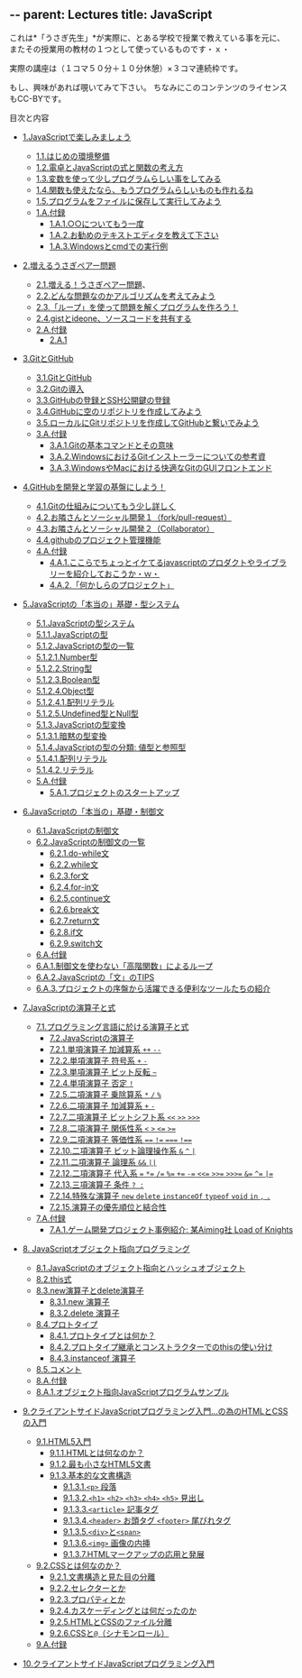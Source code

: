 --
parent: Lectures
title: JavaScript
--

これは*「うさぎ先生」*が実際に、とある学校で授業で教えている事を元に、
またその授業用の教材の１つとして使っているものです・ｘ・

実際の講座は（１コマ５０分＋１０分休憩）×３コマ連続枠です。

もし、興味があれば覗いてみて下さい。
ちなみにこのコンテンツのライセンスもCC-BYです。

<nav>

目次と内容

* [1.JavaScriptで楽しみましょう](0001/)
    * [1.1.はじめの環境整備](0001/#はじめの環境整備)
    * [1.2.電卓とJavaScriptの式と関数の考え方](0001/#電卓とJavaScriptの式と関数の考え方)
    * [1.3.変数を使って少しプログラムらしい事をしてみる](0001/#変数を使って少しプログラムらしい事をしてみる)
    * [1.4.関数も使えたなら、もうプログラムらしいものも作れるね](0001/#関数も使えたなら、もうプログラムらしいものも作れるね)
    * [1.5.プログラムをファイルに保存して実行してみよう](0001/#プログラムをファイルに保存して実行してみよう)
    * [1.A.付録](0001/#a.付録)
        * [1.A.1.○○についてもう一度](0001/#a.1.○○についてもう)
        * [1.A.2.お勧めのテキストエディタを教えて下さい](0001/#a.2.お勧めのテキストエディタを教えて下さい)
        * [1.A.3.Windowsとcmdでの実行例](0001/#a.3.Windowsとcmdでの実行例)
* [2.増えるうさぎペアー問題](0002/)
    * [2.1.増える！うさぎペアー問題](0002/#増えるうさぎペアー問題)、
    * [2.2.どんな問題なのかアルゴリズムを考えてみよう](0002/#どんな問題なのかアルゴリズムを考えてみよう)
    * [2.3.「ループ」を使って問題を解くプログラムを作ろう！](0002/#ループを使って問題を解くプログラムを作ろう)
    * [2.4.gistとideone、ソースコードを共有する](0002/#gistとideoneソースコードを共有する)
    * [2.A.付録](0002/#a.付録)
        * [2.A.1](0002/#a.1.)

* [3.GitとGitHub](0003/)
    * [3.1.GitとGitHub](0003/#githubとgithub)
    * [3.2.Gitの導入](0003/#gitの導入)
    * [3.3.GitHubの登録とSSH公開鍵の登録](0003/#githubの登録とssh公開鍵の登録)
    * [3.4.GitHubに空のリポジトリを作成してみよう](0003/#githubに空のリポジトリを作成してみよう)
    * [3.5.ローカルにGitリポジトリを作成してGitHubと繋いでみよう](0003/#ローカルにgitリポジトリを作成してgithubと繋いでみよう)
    * [3.A.付録](0003/#a.付録)
        * [3.A.1.Gitの基本コマンドとその意味](0003/#a.1.gitの基本コマンドとその意味)
        * [3.A.2.WindowsにおけるGitインストーラーについての参考資](0003/#a.2.windowsにおけるgitインストーラーについての参考資)
        * [3.A.3.WindowsやMacにおける快適なGitのGUIフロントエンド](0003/#a.3.windowsやmacにおける快適なgitのguiフロントエンド)
* [4.GitHubを開発と学習の基盤にしよう！](0004/)
    * [4.1.Gitの仕組みについてもう少し詳しく](0004/#gitの仕組みについてもう少し詳しく)
    * [4.2.お隣さんとソーシャル開発１（fork/pull-request）](0004/#お隣さんとソーシャル開発forkpull-request)
    * [4.3.お隣さんとソーシャル開発２（Collaborator）](0004/#お隣さんとソーシャル開発collaborator)
    * [4.4.githubのプロジェクト管理機能](0004/#githubのプロジェクト管理機能)
    * [4.A.付録](0004/#a.付録)
        * [4.A.1.ここらでちょっとイケてるjavascriptのプロダクトやライブラリーを紹介しておこうか・ｗ・](004/#a.1.ここらでちょっとイケてるJavaScriptのプロダクトやライブラリーを紹介しておこうかｗ)
        * [4.A.2.「何かしらのプロジェクト」](0004/#a.2.何かしらのプロジェクト)
* [5.JavaScriptの「本当の」基礎・型システム](0005/)
    * [5.1.JavaScriptの型システム](#javascriptの型システム)
    * [5.1.1.JavaScriptの型](#javascriptの型)
    * [5.1.2.JavaScriptの型の一覧](#javascriptの方の一覧)
    * [5.1.2.1.Number型](#number型)
    * [5.1.2.2.String型](#string型)
    * [5.1.2.3.Boolean型](#boolean型)
    * [5.1.2.4.Object型](#object型)
    * [5.1.2.4.1.配列リテラル](#配列リテラル)
    * [5.1.2.5.Undefined型とNull型](#undefined型とnull型)
    * [5.1.3.JavaScriptの型変換](#javascriptの型変換)
    * [5.1.3.1.暗黙の型変換](#暗黙の型変換)
    * [5.1.4.JavaScriptの型の分類: 値型と参照型](#javascriptの方の分類値型と参照型)
    * [5.1.4.1.配列リテラル](#配列リテラル)
    * [5.1.4.2.リテラル](#リテラル)
    * [5.A.付録](#a.付録)
        * [5.A.1.プロジェクトのスタートアップ](#a.1.プロジェクトのスタートアップ)
* [6.JavaScriptの「本当の」基礎・制御文](0006/)
    * [6.1.JavaScriptの制御文](#javascriptの制御文)
    * [6.2.JavaScriptの制御文の一覧](#javascriptの制御文の一覧)
        * [6.2.1.do-while文](#do-while文)
        * [6.2.2.while文](#while文)
        * [6.2.3.for文](#for文)
        * [6.2.4.for-in文](#for-in文)
        * [6.2.5.continue文](#continue文)
        * [6.2.6.break文](#break文)
        * [6.2.7.return文](#return文)
        * [6.2.8.if文](#if文)
        * [6.2.9.switch文](#switch文)
    * [6.A.付録](#a.付録)
    * [6.A.1.制御文を使わない「高階関数」によるループ](#a.1.制御文を使わない高階関数によるループ)
    * [6.A.2.JavaScriptの「文」のTIPS](#a.2.javascriptの文のtips)
    * [6.A.3.プロジェクトの序盤から活躍できる便利なツールたちの紹介](#a.3.プロジェクトの序盤から活躍できる便利なツールたちの紹介)
* [7.JavaScriptの演算子と式](0007/)
    * [7.1.プログラミング言語に於ける演算子と式](0007/#プログラミング言語に於ける演算子と式)
        * [7.2.JavaScriptの演算子](0007/#javascriptの演算子)
        * [7.2.1.単項演算子 加減算系 `++` `--`](0007/#単項演算子-加減算系---)
        * [7.2.2.単項演算子 符号系 `+` `-`](0007/#単項演算子-符号系--)
        * [7.2.3.単項演算子 ビット反転 `~`](0007/#単項演算子-ビット反転)
        * [7.2.4.単項演算子 否定 `!`](0007/#単項演算子-否定)
        * [7.2.5.二項演算子 乗除算系 `*` `/` `%`](0007/#二項演算子-乗除算系)
        * [7.2.6.二項演算子 加減算系 `+` `-`](0007/#二項演算子-加減算系--)
        * [7.2.7.二項演算子 ビットシフト系 `<<` `>>` `>>>`](0007/#二項演算子-ビットシフト系)
        * [7.2.8.二項演算子 関係性系 `<` `>` `<=` `>=`](0007/#二項演算子-関係性系)
        * [7.2.9.二項演算子 等価性系 `==` `!=` `===` `!==`](0007/#二項演算子-等価性系)
        * [7.2.10.二項演算子 ビット論理操作系 `&` `^` `|`](0007/#二項演算子-ビット論理操作系)
        * [7.2.11.二項演算子 論理系 `&&` `||`](0007/#二項演算子-論理系)
        * [7.2.12.二項演算子 代入系 `=` `*=` `/=` `%=` `+=` `-=` `<<=` `>>=` `>>>=` `&=` `^=` `|=`](0007/#二項演算子-代入系)
        * [7.2.13.三項演算子 条件 `? :`](0007/#三項演算子-条件)
        * [7.2.14.特殊な演算子 `new` `delete` `instanceOf` `typeof` `void` `in` `,` `.`](0007/#特殊な演算子-new-delete-instanceof-typeof-void-in)
        * [7.2.15.演算子の優先順位と結合性](0007/#演算子の優先順位と結合性)
    * [7.A.付録](0007/#a.付録)
        * [7.A.1.ゲーム開発プロジェクト事例紹介: 某Aiming社 Load of Knights](0007/#a.1.ゲーム開発プロジェクト事例紹介-某aiming社-load-of-knights)
* [8. JavaScriptオブジェクト指向プログラミング](0008/)
    * [8.1.JavaScriptのオブジェクト指向とハッシュオブジェクト](0008/#javascriptのオブジェクト指向とハッシュオブジェクト)
    * [8.2.this式](0008/#this式)
    * [8.3.new演算子とdelete演算子](0008/#new演算子とdelete演算子)
        * [8.3.1.new 演算子](0008/#new演算子)
        * [8.3.2.delete 演算子](0008/#delete演算子)
    * [8.4.プロトタイプ](0008/#プロトタイプ)
        * [8.4.1.プロトタイプとは何か？](0008/#プロトタイプとは何か)
        * [8.4.2.プロトタイプ継承とコンストラクターでのthisの使い分け](0008/#プロトタイプ継承とコンストラクターでのthisの使い分け)
        * [8.4.3.instanceof 演算子](0008/#instanceof演算子)
    * [8.5.コメント](0008/#コメント)
    * [8.A.付録](0008/#a.付録)
    * [8.A.1.オブジェクト指向JavaScriptプログラムサンプル](0008/#a.1.オブジェクト指向javascriptプログラムサンプル)
* [9.クライアントサイドJavaScriptプログラミング入門...の為のHTMLとCSSの入門](0009/)
    * [9.1.HTML5入門](0009/#html5入門)
        * [9.1.1.HTMLとは何なのか？](0009/#htmlとは何なのか)
        * [9.1.2.最も小さなHTML5文書](0009/#最も小さなhtml5文書)
        * [9.1.3.基本的な文書構造](0009/#基本的な文書構造)
            * [9.1.3.1.`<p>` 段落](0009/#p-段落)
            * [9.1.3.2.`<h1>` `<h2>` `<h3>` `<h4>` `<h5>` 見出し](0009/#h1-h2-h3-h4-h5-見出し)
            * [9.1.3.3.`<article>` 記事タグ](0009/#article-記事タグ)
            * [9.1.3.4.`<header>` お頭タグ `<footer>` 尾びれタグ](0009/#header-お頭タグ-footer-尾びれタグ)
            * [9.1.3.5.`<div>`と`<span>`](0009/#divとspan)
            * [9.1.3.6.`<img>` 画像の内挿](0009/#img-画像の内挿)
            * [9.1.3.7.HTMLマークアップの応用と発展](0009/#htmlマークアップの応用と発展)
    * [9.2.CSSとは何なのか？](0009/#cssとは何なのか)
        * [9.2.1.文書構造と見た目の分離](0009/#文書構造と見た目の分離)
        * [9.2.2.セレクターとか](0009/#セレクターとか)
        * [9.2.3.プロパティとか](0009/#プロパティとか)
        * [9.2.4.カスケーディングとは何だったのか](0009/#カスケーディングとは何だったのか)
        * [9.2.5.HTMLとCSSのファイル分離](0009/#htmlとcssのファイル分離)
        * [9.2.6.CSSと`@`（シナモンロール）](0009/#cssとシナモンロール)
    * [9.A.付録](0009/#a.付録)
* [10.クライアントサイドJavaScriptプログラミング入門](0010/)

</nav>

